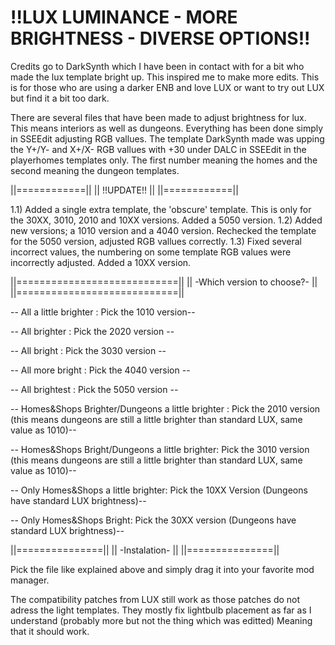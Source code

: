 # !!LUX LUMINANCE - MORE BRIGHTNESS - DIVERSE OPTIONS!!

Credits go to DarkSynth which I have been in contact with for a bit who made the lux template bright up. 
This inspired me to make more edits. This is for those who are using a darker ENB and love LUX or want to try out LUX but find it a bit too dark.

There are several files that have been made to adjust brightness for lux. This means interiors as well as dungeons. Everything has been done simply in SSEEdit adjusting RGB vallues.
The template DarkSynth made was upping the Y+/Y- and X+/X- RGB vallues with +30 under DALC in SSEEdit in the playerhomes templates only. 
The first number meaning the homes and the second meaning the dungeon templates.


 ||============||
||  !!UPDATE!!  ||
 ||============||
 
1.1) Added a single extra template, the 'obscure' template. This is only for the 30XX, 3010, 2010 and 10XX versions. Added a 5050 version.
1.2) Added new versions; a 1010 version and a 4040 version. Rechecked the template for the 5050 version, adjusted RGB vallues correctly.
1.3) Fixed several incorrect values, the numbering on some template RGB values were incorrectly adjusted. Added a 10XX version.


 ||============================||
||  -Which version to choose?-  ||
 ||============================||

-- All a little brighter : Pick the 1010 version--

-- All brighter : Pick the 2020 version --

-- All bright : Pick the 3030 version --

-- All more bright : Pick the 4040 version --

-- All brightest : Pick the 5050 version --



-- Homes&Shops Brighter/Dungeons a little brighter : Pick the 2010 version (this means dungeons are still a little brighter than standard LUX, same value as 1010)--

-- Homes&Shops Bright/Dungeons a little brighter: Pick the 3010 version (this means dungeons are still a little brighter than standard LUX, same value as 1010)--

-- Only Homes&Shops a little brighter: Pick the 10XX Version (Dungeons have standard LUX brightness)--

-- Only Homes&Shops Bright: Pick the 30XX version (Dungeons have standard LUX brightness)--


 ||===============||
||  -Instalation-  ||
 ||===============||
 
 Pick the file like explained above and simply drag it into your favorite mod manager.

 
The compatibility patches from LUX still work as those patches do not adress the light templates. 
They mostly fix lightbulb placement as far as I understand (probably more but not the thing which was editted) Meaning that it  should work.